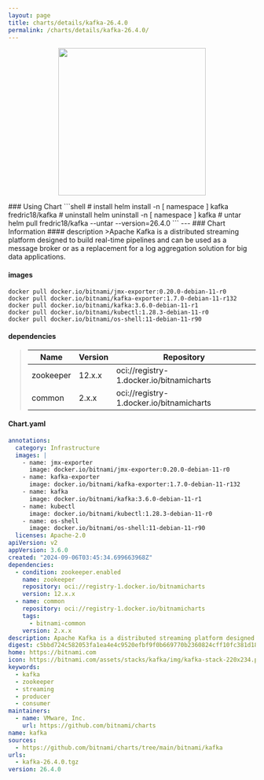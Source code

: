 ```yaml
---
layout: page
title: charts/details/kafka-26.4.0
permalink: /charts/details/kafka-26.4.0/
---
```

<p align="center">
    <img src="https://bitnami.com/assets/stacks/kafka/img/kafka-stack-220x234.png" width="300px" height="300px">
</p>
### Using Chart
```shell
# install
helm install -n [ namespace ] kafka fredric18/kafka
# uninstall
helm uninstall -n [ namespace ] kafka
# untar
helm pull fredric18/kafka --untar --version=26.4.0
```
---
### Chart Information
#### description
>Apache Kafka is a distributed streaming platform designed to build real-time pipelines and can be used as a message broker or as a replacement for a log aggregation solution for big data applications.
   
#### images
```shell
docker pull docker.io/bitnami/jmx-exporter:0.20.0-debian-11-r0
docker pull docker.io/bitnami/kafka-exporter:1.7.0-debian-11-r132
docker pull docker.io/bitnami/kafka:3.6.0-debian-11-r1
docker pull docker.io/bitnami/kubectl:1.28.3-debian-11-r0
docker pull docker.io/bitnami/os-shell:11-debian-11-r90
```
   
#### dependencies
>Name | Version | Repository
>---|---|---
>zookeeper | 12.x.x | oci://registry-1.docker.io/bitnamicharts
>common | 2.x.x | oci://registry-1.docker.io/bitnamicharts
   
#### Chart.yaml
```yaml
annotations:
  category: Infrastructure
  images: |
    - name: jmx-exporter
      image: docker.io/bitnami/jmx-exporter:0.20.0-debian-11-r0
    - name: kafka-exporter
      image: docker.io/bitnami/kafka-exporter:1.7.0-debian-11-r132
    - name: kafka
      image: docker.io/bitnami/kafka:3.6.0-debian-11-r1
    - name: kubectl
      image: docker.io/bitnami/kubectl:1.28.3-debian-11-r0
    - name: os-shell
      image: docker.io/bitnami/os-shell:11-debian-11-r90
  licenses: Apache-2.0
apiVersion: v2
appVersion: 3.6.0
created: "2024-09-06T03:45:34.699663968Z"
dependencies:
  - condition: zookeeper.enabled
    name: zookeeper
    repository: oci://registry-1.docker.io/bitnamicharts
    version: 12.x.x
  - name: common
    repository: oci://registry-1.docker.io/bitnamicharts
    tags:
      - bitnami-common
    version: 2.x.x
description: Apache Kafka is a distributed streaming platform designed to build real-time pipelines and can be used as a message broker or as a replacement for a log aggregation solution for big data applications.
digest: c5bbd724c582053fa1ea4e4c9520efbf9f0b669770b2360824cff10fc381d183
home: https://bitnami.com
icon: https://bitnami.com/assets/stacks/kafka/img/kafka-stack-220x234.png
keywords:
  - kafka
  - zookeeper
  - streaming
  - producer
  - consumer
maintainers:
  - name: VMware, Inc.
    url: https://github.com/bitnami/charts
name: kafka
sources:
  - https://github.com/bitnami/charts/tree/main/bitnami/kafka
urls:
  - kafka-26.4.0.tgz
version: 26.4.0
```
